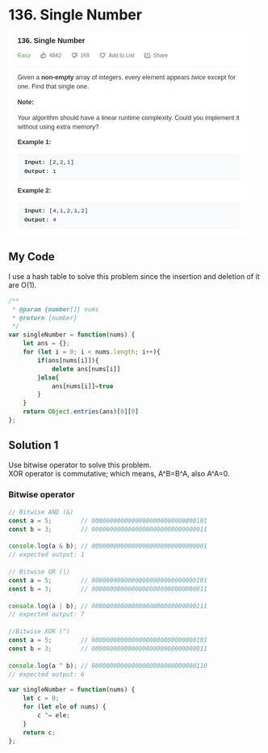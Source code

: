 # 136. Single Number

![](.gitbook/assets/image%20%286%29.png)

## My Code

I use a hash table to solve this problem since the insertion and deletion of it are O\(1\).

```javascript
/**
 * @param {number[]} nums
 * @return {number}
 */
var singleNumber = function(nums) {
    let ans = {};
    for (let i = 0; i < nums.length; i++){
        if(ans[nums[i]]){
            delete ans[nums[i]]
        }else{
            ans[nums[i]]=true
        }
    }
    return Object.entries(ans)[0][0]
};
```

## Solution 1

Use bitwise operator to solve this problem.   
XOR operator is commutative; which means, A^B=B^A, also A^A=0.

### Bitwise operator

```javascript
// Bitwise AND (&)
const a = 5;        // 00000000000000000000000000000101
const b = 3;        // 00000000000000000000000000000011

console.log(a & b); // 00000000000000000000000000000001
// expected output: 1

// Bitwise OR (|)
const a = 5;        // 00000000000000000000000000000101
const b = 3;        // 00000000000000000000000000000011

console.log(a | b); // 00000000000000000000000000000111
// expected output: 7

//Bitwise XOR (^)
const a = 5;        // 00000000000000000000000000000101
const b = 3;        // 00000000000000000000000000000011

console.log(a ^ b); // 00000000000000000000000000000110
// expected output: 6
```

```javascript
var singleNumber = function(nums) {
    let c = 0;
    for (let ele of nums) {
        c ^= ele;
    }
    return c;
};
```

